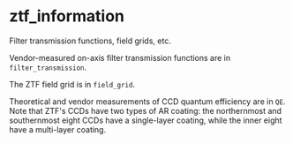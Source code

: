 # ztf_information
Filter transmission functions, field grids, etc.

Vendor-measured on-axis filter transmission functions are in `filter_transmission`.

The ZTF field grid is in `field_grid`.

Theoretical and vendor measurements of CCD quantum efficiency are in `QE`.  Note that ZTF's CCDs have two types of AR coating: the northernmost and southernmost eight CCDs have a single-layer coating, while the inner eight have a multi-layer coating.
